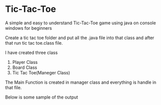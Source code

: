 # Tic-Tac-Toe
A simple and easy to understand Tic-Tac-Toe game using java on console windows for beginners

Create a tic tac toe folder and put all the .java file into that class and after that run tic tac toe.class file.


I have created three class
1. Player Class
2. Board Class
3. Tic Tac Toe(Maneger Class)

The Main Function is created in manager class and everything is handle in that file.

Below is some sample of the output
